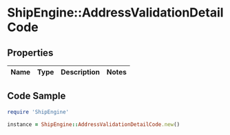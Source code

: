 # ShipEngine::AddressValidationDetailCode

## Properties

Name | Type | Description | Notes
------------ | ------------- | ------------- | -------------

## Code Sample

```ruby
require 'ShipEngine'

instance = ShipEngine::AddressValidationDetailCode.new()
```


